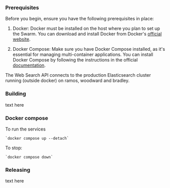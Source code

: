 ### Prerequisites

Before you begin, ensure you have the following prerequisites in place:

1. Docker: Docker must be installed on the host where you plan to set up the Swarm. You can download and install Docker from Docker's [official website](https://docs.docker.com/engine/install/ubuntu/#install-from-a-package).

2. Docker Compose: Make sure you have Docker Compose installed, as it's essential for managing multi-container applications. You can install Docker Compose by following the instructions in the official [documentation](https://docs.docker.com/compose/install/).

The Web Search API connects to the production Elasticsearch cluster running (outside docker) on ramos, woodward and bradley.

### Building

text here

### Docker compose

To run the services

    `docker compose up --detach`

To stop:

    `docker compose down`

### Releasing

text here
